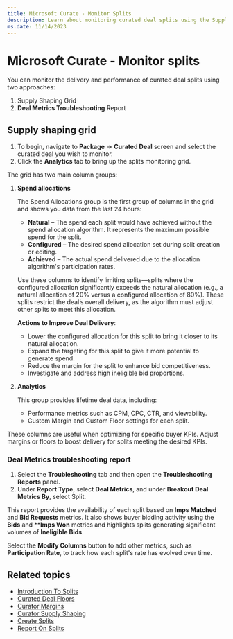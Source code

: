 ```yaml
---
title: Microsoft Curate - Monitor Splits
description: Learn about monitoring curated deal splits using the Supply Shaping grid. Analyze spend, performance, and optimize delivery effectively.
ms.date: 11/14/2023
---
```


# Microsoft Curate - Monitor splits

You can monitor the delivery and performance of curated deal splits using two approaches:

1. Supply Shaping Grid
1. **Deal Metrics Troubleshooting** Report

## Supply shaping grid

1. To begin, navigate to **Package** -> **Curated Deal** screen and select the curated deal you wish to monitor.
1. Click the **Analytics** tab to bring up the splits monitoring grid.

The grid has two main column groups:

1. **Spend allocations**

    The Spend Allocations group is the first group of columns in the grid and shows you data from the last 24 hours:

    - **Natural** – The spend each split would have achieved without the spend allocation algorithm. It represents the maximum possible spend for the split.
    - **Configured** – The desired spend allocation set during split creation or editing.
    - **Achieved** – The actual spend delivered due to the allocation algorithm's participation rates.

   Use these columns to identify limiting splits—splits where the configured allocation significantly exceeds the natural allocation (e.g., a natural allocation of 20% versus a configured allocation of 80%). These splits restrict the deal’s overall delivery, as the algorithm must adjust other splits to meet this allocation.

   **Actions to Improve Deal Delivery**:

    - Lower the configured allocation for this split to bring it closer to its natural allocation.
    - Expand the targeting for this split to give it more potential to generate spend.
    - Reduce the margin for the split to enhance bid competitiveness.
    - Investigate and address high ineligible bid proportions.

1. **Analytics**

   This group provides lifetime deal data, including:

    - Performance metrics such as CPM, CPC, CTR, and viewability.
    - Custom Margin and Custom Floor settings for each split.

These columns are useful when optimizing for specific buyer KPIs. Adjust margins or floors to boost delivery for splits meeting the desired KPIs.

### Deal Metrics troubleshooting report

  1. Select the **Troubleshooting** tab and then open the **Troubleshooting Reports** panel.
  1. Under **Report Type**, select **Deal Metrics**, and under **Breakout Deal Metrics By**, select Split.

This report provides the availability of each split based on **Imps Matched** and **Bid Requests** metrics. It also shows buyer bidding activity using the **Bids** and ****Imps Won** metrics and highlights splits generating significant volumes of **Ineligible Bids**.

Select the **Modify Columns** button to add other metrics, such as **Participation Rate**, to track how each split's rate has evolved over time.

## Related topics

- [Introduction To Splits](intro-to-splits.md)
- [Curated Deal Floors](curated-deal-floors.md)
- [Curator Margins](curator-margins.md)
- [Curator Supply Shaping](curator-supply-shaping.md)
- [Create Splits](create-splits.md)
- [Report On Splits](report-on-splits.md)
